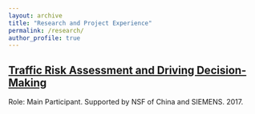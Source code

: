 ```yaml
---
layout: archive
title: "Research and Project Experience"
permalink: /research/
author_profile: true
---
```


## [Traffic Risk Assessment and Driving Decision-Making](https://wangjw18.github.io/research/2017-traffic-risk)

Role: Main Participant. Supported by NSF of China and SIEMENS. 2017.